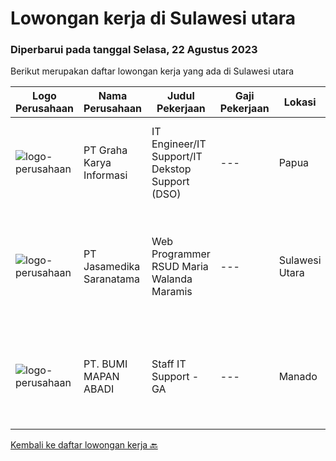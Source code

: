 
  # Lowongan kerja di Sulawesi utara

  ### Diperbarui pada tanggal Selasa, 22 Agustus 2023

  Berikut merupakan daftar lowongan kerja yang ada di Sulawesi utara

  |Logo Perusahaan | Nama Perusahaan | Judul Pekerjaan | Gaji Pekerjaan | Lokasi | Deskripsi | Tanggal diunggah | Pranala |
  | -------------- | --------------- | --------------- | --------- | --------- | -------------- | ------- | ----------- |
  |![logo-perusahaan](https://image-service-cdn.seek.com.au/c318dd0b699c6160d2411e7473745c289633be44/ee4dce1061f3f616224767ad58cb2fc751b8d2dc)|PT Graha Karya Informasi|IT Engineer/IT Support/IT Dekstop Support (DSO)|---|Papua|Requirements:1. Minimum 6 Months as an IT Support (Fresh Graduate are welcome to apply)2. Bachelor's Degree in Computer/ IT or equivalent3. Have...|Rabu, 02 Agustus 2023|https://www.jobstreet.co.id/id/job/it-engineer-it-support-it-dekstop-support-dso-4425201?token=0~bc7f5a0b-82c3-4e58-80f6-c4f6d0a66ee8&sectionRank=1&jobId=jobstreet-id-job-4425201|
|![logo-perusahaan](https://image-service-cdn.seek.com.au/7cdc071d90abd96b4cf7706a1694f0662aa509a1/ee4dce1061f3f616224767ad58cb2fc751b8d2dc)|PT Jasamedika Saranatama|Web Programmer RSUD Maria Walanda Maramis|---|Sulawesi Utara|Deskripsi PekerjaanKualifikasi: Pendidikan D3 atau S1 (Teknik Informatika/Manajemen Informatika/Sistem Informasi) Memiliki inisiatif tinggi dan teliti...|Senin, 31 Juli 2023|https://www.jobstreet.co.id/id/job/web-programmer-rsud-maria-walanda-maramis-4421958?token=0~bc7f5a0b-82c3-4e58-80f6-c4f6d0a66ee8&sectionRank=2&jobId=jobstreet-id-job-4421958|
|![logo-perusahaan](https://image-service-cdn.seek.com.au/e6735267d5b7740a156b61d36a9a5ee361b64bb7/ee4dce1061f3f616224767ad58cb2fc751b8d2dc)|PT. BUMI MAPAN ABADI|Staff IT Support - GA|---|Manado|Kualifikasi : Pendidikan minimal D3 Teknik Informatika; Usia Maksimal 35 Tahun; Memiliki pengalaman dibidang IT minimal 1 Tahun; Memiliki SIM A dan...|Kamis, 27 Juli 2023|https://www.jobstreet.co.id/id/job/staff-it-support-ga-4417915?token=0~bc7f5a0b-82c3-4e58-80f6-c4f6d0a66ee8&sectionRank=3&jobId=jobstreet-id-job-4417915|


  [Kembali ke daftar lowongan kerja 🔙](../README.md#daftar-lowongan-kerja)
  